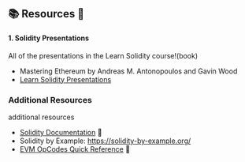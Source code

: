 ## 📚 Resources 🚀


#### 1. **Solidity Presentations**
All of the presentations in the Learn Solidity course!(book)
- Mastering Ethereum by Andreas M. Antonopoulos and Gavin Wood
- [Learn Solidity Presentations](https://github.com/alchemyplatform/learn-solidity-presentations)

### Additional Resources

additional resources
- [Solidity Documentation](https://docs.soliditylang.org/en/v0.8.26/) 📖
- Solidity by Example: https://solidity-by-example.org/
- [EVM OpCodes Quick Reference](https://www.evm.codes/) 📝

